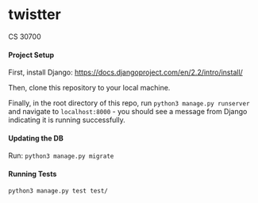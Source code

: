 # twistter
CS 30700

#### Project Setup

First, install Django: https://docs.djangoproject.com/en/2.2/intro/install/

Then, clone this repository to your local machine.

Finally, in the root directory of this repo, run `python3 manage.py runserver` and navigate to `localhost:8000` - you should see a message from Django indicating it is running successfully.

#### Updating the DB

Run: `python3 manage.py migrate`

#### Running Tests

`python3 manage.py test test/`
